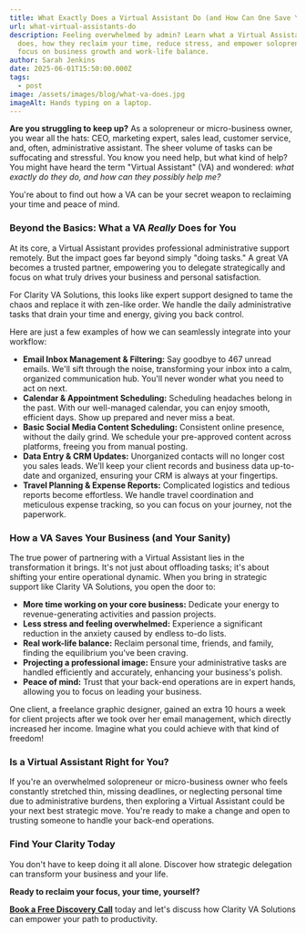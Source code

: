 ```yaml
---
title: What Exactly Does a Virtual Assistant Do (and How Can One Save Your Business)?
url: what-virtual-assistants-do
description: Feeling overwhelmed by admin? Learn what a Virtual Assistant really
  does, how they reclaim your time, reduce stress, and empower solopreneurs to
  focus on business growth and work-life balance.
author: Sarah Jenkins
date: 2025-06-01T15:50:00.000Z
tags:
  - post
image: /assets/images/blog/what-va-does.jpg
imageAlt: Hands typing on a laptop.
---
```

**Are you struggling to keep up?** As a solopreneur or micro-business owner, you wear all the hats: CEO, marketing expert, sales lead, customer service, and, often, administrative assistant. The sheer volume of tasks can be suffocating and stressful. You know you need help, but what kind of help? You might have heard the term "Virtual Assistant" (VA) and wondered: *what exactly do they do, and how can they possibly help me?*

You're about to find out how a VA can be your secret weapon to reclaiming your time and peace of mind.

### Beyond the Basics: What a VA *Really* Does for You

At its core, a Virtual Assistant provides professional administrative support remotely. But the impact goes far beyond simply "doing tasks." A great VA becomes a trusted partner, empowering you to delegate strategically and focus on what truly drives your business and personal satisfaction.

For Clarity VA Solutions, this looks like expert support designed to tame the chaos and replace it with zen-like order. We handle the daily administrative tasks that drain your time and energy, giving you back control.

Here are just a few examples of how we can seamlessly integrate into your workflow:

* **Email Inbox Management & Filtering:** Say goodbye to 467 unread emails. We'll sift through the noise, transforming your inbox into a calm, organized communication hub. You'll never wonder what you need to act on next.
* **Calendar & Appointment Scheduling:** Scheduling headaches belong in the past. With our well-managed calendar, you can enjoy smooth, efficient days. Show up prepared and never miss a beat.
* **Basic Social Media Content Scheduling:** Consistent online presence, without the daily grind. We schedule your pre-approved content across platforms, freeing you from manual posting.
* **Data Entry & CRM Updates:** Unorganized contacts will no longer cost you sales leads. We'll keep your client records and business data up-to-date and organized, ensuring your CRM is always at your fingertips.
* **Travel Planning & Expense Reports:** Complicated logistics and tedious reports become effortless. We handle travel coordination and meticulous expense tracking, so you can focus on your journey, not the paperwork.

### How a VA Saves Your Business (and Your Sanity)

The true power of partnering with a Virtual Assistant lies in the transformation it brings. It's not just about offloading tasks; it's about shifting your entire operational dynamic. When you bring in strategic support like Clarity VA Solutions, you open the door to:

* **More time working on your core business:** Dedicate your energy to revenue-generating activities and passion projects.
* **Less stress and feeling overwhelmed:** Experience a significant reduction in the anxiety caused by endless to-do lists.
* **Real work-life balance:** Reclaim personal time, friends, and family, finding the equilibrium you've been craving.
* **Projecting a professional image:** Ensure your administrative tasks are handled efficiently and accurately, enhancing your business's polish.
* **Peace of mind:** Trust that your back-end operations are in expert hands, allowing you to focus on leading your business.

One client, a freelance graphic designer, gained an extra 10 hours a week for client projects after we took over her email management, which directly increased her income. Imagine what you could achieve with that kind of freedom!

### Is a Virtual Assistant Right for You?

If you're an overwhelmed solopreneur or micro-business owner who feels constantly stretched thin, missing deadlines, or neglecting personal time due to administrative burdens, then exploring a Virtual Assistant could be your next best strategic move. You're ready to make a change and open to trusting someone to handle your back-end operations.

### Find Your Clarity Today

You don't have to keep doing it all alone. Discover how strategic delegation can transform your business and your life.

**Ready to reclaim your focus, your time, yourself?**

**[Book a Free Discovery Call](https://clarity-va-solutions.netlify.app/contact/)** today and let's discuss how Clarity VA Solutions can empower your path to productivity.
